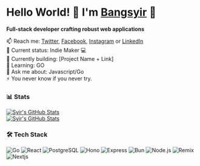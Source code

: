  # Hello World! 👋 I'm [Bangsyir](https://bangsyir.pages.dev) 👋
**Full-stack developer crafting robust web applications**

<!--
**bangsyir/bangsyir** is a ✨ _special_ ✨ repository because its `README.md` (this file) appears on your GitHub profile.

Here are some ideas to get you started: -->
 
📫 Reach me: [Twitter](https://x.com/booosyir), [Facebook](https://facebook.com/abcdefghijklmnopkrstuvwxyz1234567890/), [Instagram](https://instagram.com/teahaliasuam) or [LinkedIn](https://www.linkedin.com/in/syirra-fitrah-763672193/) <br>
🤖 Current status: Indie Maker 💻 <br>
🔭 Currently building: [Project Name + Link] <br> 
🌱 Learning: GO <br>
💬 Ask me about: Javascript/Go<br>
⚡ You never know if you never try.

### 📊 Stats
[![Syir's GitHub Stats](https://github-readme-stats.vercel.app/api?username=bangsyir&show_icons=true&theme=merko)](https://github.com/bangsyir) <br/>
[![Syir's GitHub Stats](https://github-readme-stats.vercel.app/api/top-langs/?username=bangsyir&&hide=php,blade,ejs,vue&layout=compact&theme=merko)](https://github.com/bangsyir)

### 🛠️ Tech Stack 
![Go](https://img.shields.io/badge/Go-00ADD8?logo=go&logoColor=white)
![React](https://img.shields.io/badge/React-61DAFB?logo=react&logoColor=black)
![PostgreSQL](https://img.shields.io/badge/PostgreSQL-4169E1?logo=postgresql&logoColor=white)
![Hono](https://img.shields.io/badge/Hono-FF6B00?logo=hono&logoColor=white)
![Express](https://img.shields.io/badge/Express-FFF?logo=express&logoColor=black)
![Bun](https://img.shields.io/badge/Bun-FBF0DF?logo=bun&logoColor=black)
![Node.js](https://img.shields.io/badge/Node.js-339933?logo=node.js&logoColor=white)
![Remix](https://img.shields.io/badge/Remix-FFF?logo=remix&logoColor=black)
![Nextjs](https://img.shields.io/badge/Next.js-FFF?logo=next.js&logoColor=black)

